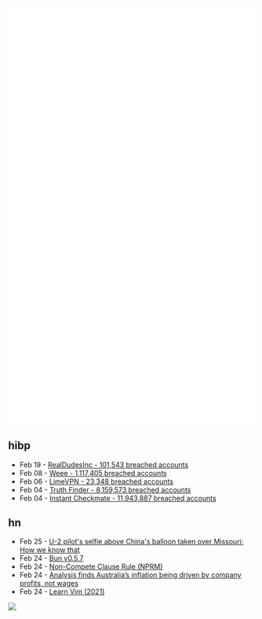 ![Metrics](https://raw.githubusercontent.com/phixion/phixion/master/metrics.svg)

## hibp

<!--
for https://github.com/phixion/phixion/blob/main/.github/workflows/feeds.yml
-->
<!--START_SECTION:haveibeenpwnd-->
- Feb 19 - [RealDudesInc - 101,543 breached accounts](https://haveibeenpwned.com/PwnedWebsites#RealDudesInc)
- Feb 08 - [Weee - 1,117,405 breached accounts](https://haveibeenpwned.com/PwnedWebsites#Weee)
- Feb 06 - [LimeVPN - 23,348 breached accounts](https://haveibeenpwned.com/PwnedWebsites#LimeVPN)
- Feb 04 - [Truth Finder - 8,159,573 breached accounts](https://haveibeenpwned.com/PwnedWebsites#TruthFinder)
- Feb 04 - [Instant Checkmate - 11,943,887 breached accounts](https://haveibeenpwned.com/PwnedWebsites#InstantCheckmate)
<!--END_SECTION:haveibeenpwnd-->

## hn

<!--
for https://github.com/phixion/phixion/blob/main/.github/workflows/feeds.yml
-->
<!--START_SECTION:hn-->
- Feb 25 - [U-2 pilot&#x27;s selfie above China&#x27;s balloon taken over Missouri: How we know that](https://www.npr.org/2023/02/23/1159007203/selfie-china-balloon-photo)
- Feb 24 - [Bun v0.5.7](https://bun.sh/blog/bun-v0.5.7)
- Feb 24 - [Non-Compete Clause Rule (NPRM)](https://www.regulations.gov/document/FTC-2023-0007-0001)
- Feb 24 - [Analysis finds Australia’s inflation being driven by company profits, not wages](https://www.theguardian.com/business/2023/feb/24/an-economic-fairytale-australias-inflation-being-driven-by-company-profits-and-not-wages-analysis-finds)
- Feb 24 - [Learn Vim (2021)](https://github.com/iggredible/Learn-Vim)
<!--END_SECTION:hn-->

<!--
for https://yhype.me
-->
![](https://hit.yhype.me/github/profile?user_id=13013670)
